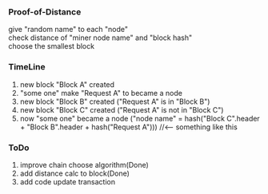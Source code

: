 ### Proof-of-Distance
give "random name" to each "node"<br/>
check distance of "miner node name" and "block hash"<br/>
choose the smallest block<br/>

### TimeLine
1. new block "Block A" created
2. "some one" make "Request A" to became a node
3. new block "Block B" created ("Request A" is in "Block B")
4. new block "Block C" created ("Request A" is not in "Block C")
5. now "some one" became a node ("node name" = hash("Block C".header + "Block B".header + hash("Request A"))) //<-- something like this

### ToDo
1. improve chain choose algorithm(Done)
2. add distance calc to block(Done)
3. add code update transaction
